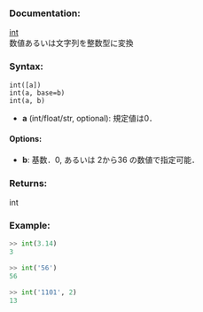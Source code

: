 ### Documentation:

[int](https://docs.python.org/ja/3/library/functions.html#int)  
数値あるいは文字列を整数型に変換

### Syntax:

```int([a])```  
```int(a, base=b)```  
```int(a, b)```  

- **a** (int/float/str, optional): 規定値は0．


#### Options:
- **b**: 基数．0, あるいは 2から36 の数値で指定可能．

### Returns:

int

### Example: 

```python
>> int(3.14)
3

>> int('56')
56

>> int('1101', 2)
13
```
